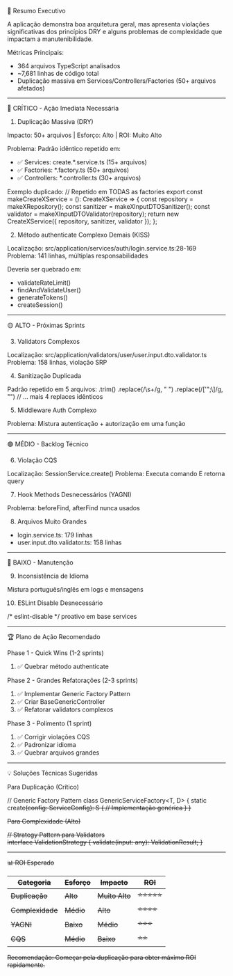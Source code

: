 🎯 Resumo Executivo

  A aplicação demonstra boa arquitetura geral, mas apresenta violações significativas dos princípios DRY e alguns problemas de complexidade que impactam a manutenibilidade.

  Métricas Principais:
  - 364 arquivos TypeScript analisados
  - ~7,681 linhas de código total
  - Duplicação massiva em Services/Controllers/Factories (50+ arquivos afetados)

  ---
  🔴 CRÍTICO - Ação Imediata Necessária

  1. Duplicação Massiva (DRY)

  Impacto: 50+ arquivos | Esforço: Alto | ROI: Muito Alto

  Problema: Padrão idêntico repetido em:
  - ✅ Services: create.*.service.ts (15+ arquivos)
  - ✅ Factories: *.factory.ts (50+ arquivos)
  - ✅ Controllers: *.controller.ts (30+ arquivos)

  Exemplo duplicado:
  // Repetido em TODAS as factories
  export const makeCreateXService = (): CreateXService => {
    const repository = makeXRepository();
    const sanitizer = makeXInputDTOSanitizer();
    const validator = makeXInputDTOValidator(repository);
    return new CreateXService({ repository, sanitizer, validator });
  };

  2. Método authenticate Complexo Demais (KISS)

  Localização: src/application/services/auth/login.service.ts:28-169
  Problema: 141 linhas, múltiplas responsabilidades

  Deveria ser quebrado em:
  - validateRateLimit()
  - findAndValidateUser()
  - generateTokens()
  - createSession()

  ---
  🟡 ALTO - Próximas Sprints

  3. Validators Complexos

  Localização: src/application/validators/user/user.input.dto.validator.ts
  Problema: 158 linhas, violação SRP

  4. Sanitização Duplicada

  Padrão repetido em 5 arquivos:
  .trim()
  .replace(/\s+/g, " ")
  .replace(/['";\\]/g, "")
  // ... mais 4 replaces idênticos

  5. Middleware Auth Complexo

  Problema: Mistura autenticação + autorização em uma função

  ---
  🟢 MÉDIO - Backlog Técnico

  6. Violação CQS

  Localização: SessionService.create()
  Problema: Executa comando E retorna query

  7. Hook Methods Desnecessários (YAGNI)

  Problema: beforeFind, afterFind nunca usados

  8. Arquivos Muito Grandes

  - login.service.ts: 179 linhas
  - user.input.dto.validator.ts: 158 linhas

  ---
  🔵 BAIXO - Manutenção

  9. Inconsistência de Idioma

  Mistura português/inglês em logs e mensagens

  10. ESLint Disable Desnecessário

  /* eslint-disable */ proativo em base services

  ---
  🏆 Plano de Ação Recomendado

  Phase 1 - Quick Wins (1-2 sprints)

  1. ✅ Quebrar método authenticate

  Phase 2 - Grandes Refatorações (2-3 sprints)

  1. ✅ Implementar Generic Factory Pattern
  2. ✅ Criar BaseGenericController
  3. ✅ Refatorar validators complexos

  Phase 3 - Polimento (1 sprint)

  1. ✅ Corrigir violações CQS
  2. ✅ Padronizar idioma
  3. ✅ Quebrar arquivos grandes

  ---
  💡 Soluções Técnicas Sugeridas

  Para Duplicação (Crítico)

  // Generic Factory Pattern
  class GenericServiceFactory<T, D> {
    static create<S>(config: ServiceConfig<S>): S {
      // Implementação genérica
    }
  }

  Para Complexidade (Alto)

  // Strategy Pattern para Validators  
  interface ValidationStrategy {
    validate(input: any): ValidationResult;
  }

  ---
  📊 ROI Esperado

  | Categoria    | Esforço | Impacto    | ROI   |
  |--------------|---------|------------|-------|
  | Duplicação   | Alto    | Muito Alto | ⭐⭐⭐⭐⭐ |
  | Complexidade | Médio   | Alto       | ⭐⭐⭐⭐  |
  | YAGNI        | Baixo   | Médio      | ⭐⭐⭐   |
  | CQS          | Médio   | Baixo      | ⭐⭐    |

  Recomendação: Começar pela duplicação para obter máximo ROI rapidamente.